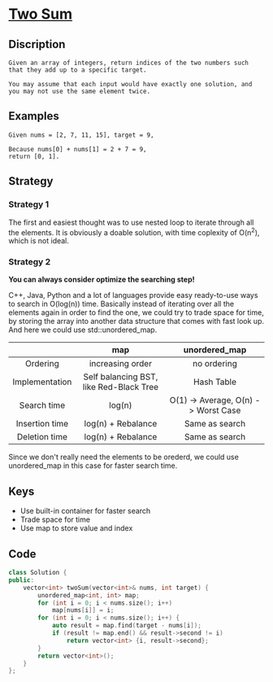 # [Two Sum](https://leetcode.com/problems/two-sum/)
## Discription
```
Given an array of integers, return indices of the two numbers such that they add up to a specific target.

You may assume that each input would have exactly one solution, and you may not use the same element twice.
```

## Examples
```
Given nums = [2, 7, 11, 15], target = 9,

Because nums[0] + nums[1] = 2 + 7 = 9,
return [0, 1].
```

## Strategy
### Strategy 1
The first and easiest thought was to use nested loop to iterate through all the elements. 
It is obviously a doable solution, with time coplexity of O(n<sup>2</sup>), which is not ideal.

### Strategy 2
**You can always consider optimize the searching step!**

C++, Java, Python and a lot of languages provide easy ready-to-use ways to search in O(log(n)) time. Basically instead of iterating over all the elements 
again in order to find the one, we could try to trade space for time, by storing the array into another data structure that comes with fast look up. 
And here we could use std::unordered_map.

|   | map  | unordered_map 
:---:|:----:|:----:
Ordering        | increasing  order   | no ordering
Implementation  | Self balancing BST, like Red-Black Tree  | Hash Table
Search time     | log(n)              | O(1) -> Average, O(n) -> Worst Case
Insertion time  | log(n) + Rebalance  | Same as search
Deletion time   | log(n) + Rebalance  | Same as search

Since we don't really need the elements to be orederd, we could use unordered_map in this case for faster search time. 

## Keys
* Use built-in container for faster search
* Trade space for time
* Use map to store value and index

## Code
```c++
class Solution {
public:
    vector<int> twoSum(vector<int>& nums, int target) {
        unordered_map<int, int> map;
        for (int i = 0; i < nums.size(); i++)
            map[nums[i]] = i;
        for (int i = 0; i < nums.size(); i++) {
            auto result = map.find(target - nums[i]);
            if (result != map.end() && result->second != i)
                return vector<int> {i, result->second};
        }
        return vector<int>();
    }
};
```

